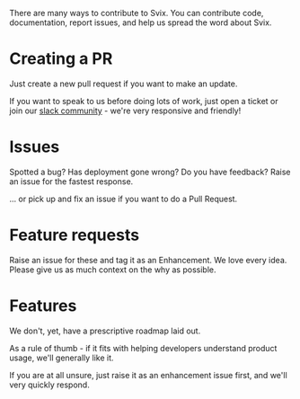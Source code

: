 There are many ways to contribute to Svix. You can contribute code, documentation, report issues, and help us spread the word about Svix.

# Creating a PR

Just create a new pull request if you want to make an update.

If you want to speak to us before doing lots of work, just open a ticket or join our [slack community](https://www.svix.com/slack) - we're very responsive and friendly!

# Issues

Spotted a bug? Has deployment gone wrong? Do you have feedback? Raise an issue for the fastest response.

... or pick up and fix an issue if you want to do a Pull Request.

# Feature requests

Raise an issue for these and tag it as an Enhancement. We love every idea. Please give us as much context on the why as possible.

# Features

We don't, yet, have a prescriptive roadmap laid out.

As a rule of thumb - if it fits with helping developers understand product usage, we'll generally like it.

If you are at all unsure, just raise it as an enhancement issue first, and we'll very quickly respond.

